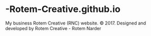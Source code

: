 # -Rotem-Creative.github.io
My business Rotem Creative (RNC) website.
© 2017. Designed and developed by Rotem Creative - Rotem Narder


